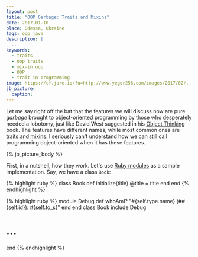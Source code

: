 ```yaml
---
layout: post
title: "OOP Garbage: Traits and Mixins"
date: 2017-01-10
place: Odessa, Ukraine
tags: oop java
description: |
  ...
keywords:
  - traits
  - oop traits
  - mix-in oop
  - OOP
  - trait in programming
image: https://cf.jare.io/?u=http://www.yegor256.com/images/2017/02/...
jb_picture:
  caption:
---
```


Let me say right off the bat that the features we will discuss now are
pure _garbage_ brought to object-oriented programming by those who desperately
needed a lobotomy, just like David West suggested in his
[Object Thinking](http://amzn.to/2ass77O) book.
The features have different names, while most common ones are
[traits](https://en.wikipedia.org/wiki/Trait_%28computer_programming%29) and
[mixins](https://en.wikipedia.org/wiki/Mixin). I seriously can't understand
how we can still call programming object-oriented when it has these features.

<!--more-->

{% jb_picture_body %}

First, in a nutshell, how they work. Let's use
[Ruby modules](http://phrogz.net/programmingruby/tut_modules.html)
as a sample implementation. Say, we have a class `Book`:

{% highlight ruby %}
class Book
  def initialize(title)
    @title = title
  end
end
{% endhighlight %}

{% highlight ruby %}
module Debug
  def whoAmI?
    "#{self.type.name} (\##{self.id}): #{self.to_s}"
  end
end
class Book
  include Debug
  # ...
end
{% endhighlight %}
